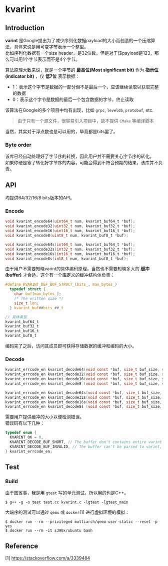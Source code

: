 # kvarint

## Introduction
**varint** 是Google提出为了减少序列化数据payload的大小而创造的一个压缩算法，具体来说是用可变字节表示一个整型。  
比如序列化数据有一个size header，是32位数，但是对于该payload是123，那么可以用1个字节表示而不是4个字节。

算法原理大致来说，就是一个字节的 **最高位(Most significant bit)** 作为 **指示位(indicator bit)** ，仅 **低7位** 表示数据：
* 1：表示这个字节是数据的一部分但不是最后一个，应该继续读取以获取完整的数据
* 0：表示这个字节是数据的最后一个包含数据的字节，终止读取

该算法在Google的多个项目中均有出现，比如 `grpc`, `leveldb`, `protobuf`, etc.

> 由于只有一个源文件，很容易引入项目中，故不提供 `CMake` 等编译脚本

当然，其实对于浮点数也是可以用的，毕竟都是bits罢了。

### Byte order
该库已经自动处理好了字节序的转换，因此用户并不需要关心字节序的转化。  
如果你硬是塞了转化好字节序的内容，可能会得到不符合预期的结果，该库并不负责。

## API
均提供64/32/16/8 bits版本的API。

### Encode
```c
void kvarint_encode64(uint64_t num, kvarint_buf64_t *buf);
void kvarint_encode32(uint32_t num, kvarint_buf32_t *buf);
void kvarint_encode16(uint16_t num, kvarint_buf16_t *buf);
void kvarint_encode8(uint8_t num, kvarint_buf8_t *buf);

void kvarint_encode64s(int64_t num, kvarint_buf64_t *buf);
void kvarint_encode32s(int32_t num, kvarint_buf32_t *buf);
void kvarint_encode16s(int16_t num, kvarint_buf16_t *buf);
void kvarint_encode8s(int8_t num, kvarint_buf8_t *buf);
```
由于用户不需要知晓varint的具体编码原理，当然也不需要知晓多大的 **缓冲(buffer)** 才合适，这个有一个库定义的缓冲结构体负责：
```c
#define KVARINT_DEF_BUF_STRUCT_(bits_, max_bytes_)                             \
  typedef struct {                                                             \
    char buf[max_bytes_];                                                      \
    /* The written size */                                                     \
    size_t len;                                                                \
  } kvarint_buf##bits_##_t

// 具体类型
kvarint_buf64_t
kvarint_buf32_t
kvarint_buf16_t
kvarint_buf8_t
```
编码完了之后，访问其成员即可获得存储数据的缓冲和编码的大小。

### Decode
```c
kvarint_errcode_en kvarint_decode64(void const *buf, size_t buf_size, size_t *out_len, uint64_t *out);
kvarint_errcode_en kvarint_decode32(void const *buf, size_t buf_size, size_t *out_len, uint32_t *out);
kvarint_errcode_en kvarint_decode16(void const *buf, size_t buf_size, size_t *out_len, uint16_t *out);
kvarint_errcode_en kvarint_decode8 (void const *buf, size_t buf_size, size_t *out_len, uint8_t *out);

kvarint_errcode_en kvarint_decode64s(void const *buf, size_t buf_size, size_t *out_len, int64_t *out);
kvarint_errcode_en kvarint_decode32s(void const *buf, size_t buf_size, size_t *out_len, int32_t *out);
kvarint_errcode_en kvarint_decode16s(void const *buf, size_t buf_size, size_t *out_len, int16_t *out);
kvarint_errcode_en kvarint_decode8s (void const *buf, size_t buf_size, size_t *out_len, int8_t *out);
```
需要用户提供缓冲的大小以便检测错误。  
错误码有以下几种：
```c
typedef enum {
  KVARINT_OK = 0,
  KVARINT_DECODE_BUF_SHORT, // The buffer don't contains entire varint data, can't be parsed
  KVARINT_DECODE_BUF_INVALID, // The buffer can't be parsed to varint, over the max size
} kvarint_errcode_en;
```

## Test
### Build
由于图省事，我是用 `gtest` 写的单元测试，所以用的也是C++。
```
$ g++ -g -o test test.cc kvarint.c -lgtest -lgtest_main
```

大端序的测试可以通过 `qemu` 或 `docker`[1] 进行虚拟环境的模拟：
```shell
$ docker run --rm --privileged multiarch/qemu-user-static --reset -p yes
$ docker run --rm -it s390x/ubuntu bash
```

## Reference
[1] https://stackoverflow.com/a/3339484

